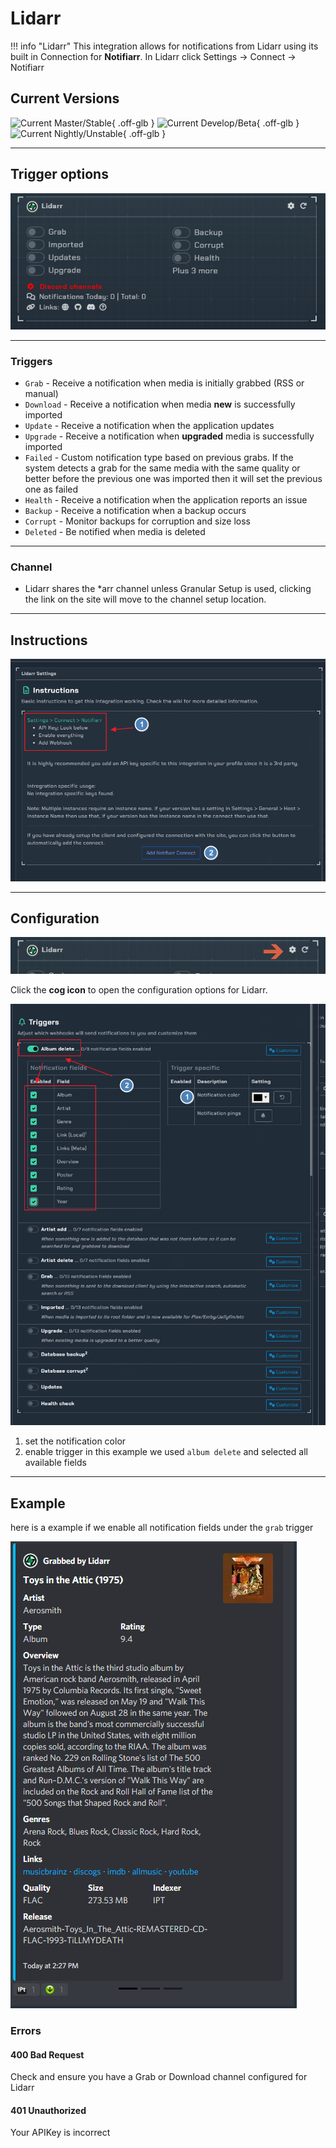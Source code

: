 # Lidarr

!!! info "Lidarr"
    This integration allows for notifications from Lidarr using its built in Connection for **Notifiarr**. In Lidarr click Settings &rarr; Connect &rarr; Notifiarr

## Current Versions

![Current Master/Stable](https://img.shields.io/badge/dynamic/json?color=526cfe&style=for-the-badge&label=Master&query=%24%5B0%5D.version&url=https://lidarr.servarr.com/v1/update/master/changes){ .off-glb }
![Current Develop/Beta](https://img.shields.io/badge/dynamic/json?color=526cfe&style=for-the-badge&label=Develop&query=%24%5B0%5D.version&url=https://lidarr.servarr.com/v1/update/develop/changes){ .off-glb }
![Current Nightly/Unstable](https://img.shields.io/badge/dynamic/json?color=526cfe&style=for-the-badge&label=Nightly&query=%24%5B0%5D.version&url=https://lidarr.servarr.com/v1/update/nightly/changes){ .off-glb }

---

## Trigger options

![triggers-channels.png](../../assets/screenshots/integrations/lidarr/triggers-channels-new.png)

---

### Triggers

- `Grab` - Receive a notification when media is initially grabbed (RSS or manual)
- `Download` - Receive a notification when media **new** is successfully imported
- `Update` - Receive a notification when the application updates
- `Upgrade` - Receive a notification when **upgraded** media is successfully imported
- `Failed` - Custom notification type based on previous grabs. If the system detects a grab for the same media with the same quality or better before the previous one was imported then it will set the previous one as failed
- `Health` - Receive a notification when the application reports an issue
- `Backup` - Receive a notification when a backup occurs
- `Corrupt` - Monitor backups for corruption and size loss
- `Deleted` - Be notified when media is deleted

---

### Channel

- Lidarr shares the *arr channel unless Granular Setup is used, clicking the link on the site will move to the channel setup location.

---

## Instructions

![instructions.png](../../assets/screenshots/integrations/lidarr/instructions.png)

---

## Configuration

![open-configuration.png](../../assets/screenshots/integrations/lidarr/open-configuration.png)

Click the **cog icon** to open the configuration options for Lidarr.

![configuration.png](../../assets/screenshots/integrations/lidarr/configuration.png)

1. set the notification color
2. enable trigger in this example we used `album delete` and selected all available fields

---

## Example

here is a example if we enable all notification fields under the `grab` trigger

![example.png](../../assets/screenshots/integrations/lidarr/example.png)

### Errors

#### 400 Bad Request

Check and ensure you have a Grab or Download channel configured for Lidarr

#### 401 Unauthorized

Your APIKey is incorrect
